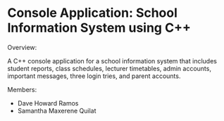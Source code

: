 # Console Application: School Information System using C++

Overview:

A C++ console application for a school information system that includes student reports, class schedules, lecturer timetables, admin accounts, important messages, three login tries, and parent accounts.

Members:
- Dave Howard Ramos
- Samantha Maxerene Quilat
